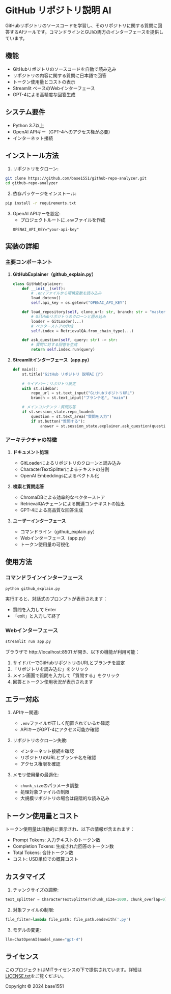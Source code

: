 # GitHub リポジトリ説明 AI

GitHubリポジトリのソースコードを学習し、そのリポジトリに関する質問に回答するAIツールです。コマンドラインとGUIの両方のインターフェースを提供しています。

## 機能

- GitHubリポジトリのソースコードを自動で読み込み
- リポジトリの内容に関する質問に日本語で回答
- トークン使用量とコストの表示
- Streamlit ベースのWebインターフェース
- GPT-4による高精度な回答生成

## システム要件

- Python 3.7以上
- OpenAI APIキー（GPT-4へのアクセス権が必要）
- インターネット接続

## インストール方法

1. リポジトリをクローン:
```bash
git clone https://github.com/base1551/github-repo-analyzer.git
cd github-repo-analyzer
```

2. 依存パッケージをインストール:
```bash
pip install -r requirements.txt
```

3. OpenAI APIキーを設定:
   - プロジェクトルートに`.env`ファイルを作成
   ```
   OPENAI_API_KEY="your-api-key"
   ```

## 実装の詳細

### 主要コンポーネント

1. **GitHubExplainer（github_explain.py）**
   ```python
   class GitHubExplainer:
       def __init__(self):
           # .envファイルから環境変数を読み込み
           load_dotenv()
           self.api_key = os.getenv("OPENAI_API_KEY")
   
       def load_repository(self, clone_url: str, branch: str = "master"):
           # GitHubリポジトリのクローンと読み込み
           loader = GitLoader(...)
           # ベクターストアの作成
           self.index = RetrievalQA.from_chain_type(...)
   
       def ask_question(self, query: str) -> str:
           # 質問に対する回答を生成
           return self.index.run(query)
   ```

2. **Streamlitインターフェース（app.py）**
   ```python
   def main():
       st.title("GitHub リポジトリ 説明AI 🤖")
       
       # サイドバー：リポジトリ設定
       with st.sidebar:
           repo_url = st.text_input("GitHubリポジトリURL")
           branch = st.text_input("ブランチ名", "main")
   
       # メインコンテンツ：質問応答
       if st.session_state.repo_loaded:
           question = st.text_area("質問を入力")
           if st.button("質問する"):
               answer = st.session_state.explainer.ask_question(question)
   ```

### アーキテクチャの特徴

1. **ドキュメント処理**
   - GitLoaderによるリポジトリのクローンと読み込み
   - CharacterTextSplitterによるテキストの分割
   - OpenAI Embeddingsによるベクトル化

2. **検索と質問応答**
   - ChromaDBによる効率的なベクターストア
   - RetrievalQAチェーンによる関連コンテキストの抽出
   - GPT-4による高品質な回答生成

3. **ユーザーインターフェース**
   - コマンドライン（github_explain.py）
   - Webインターフェース（app.py）
   - トークン使用量の可視化

## 使用方法

### コマンドラインインターフェース

```bash
python github_explain.py
```

実行すると、対話式のプロンプトが表示されます：
- 質問を入力して Enter
- 「exit」と入力して終了

### Webインターフェース

```bash
streamlit run app.py
```

ブラウザで http://localhost:8501 が開き、以下の機能が利用可能：
1. サイドバーでGitHubリポジトリのURLとブランチを設定
2. 「リポジトリを読み込む」をクリック
3. メイン画面で質問を入力して「質問する」をクリック
4. 回答とトークン使用状況が表示されます

## エラー対応

1. APIキー関連:
   - `.env`ファイルが正しく配置されているか確認
   - APIキーがGPT-4にアクセス可能か確認

2. リポジトリのクローン失敗:
   - インターネット接続を確認
   - リポジトリのURLとブランチ名を確認
   - アクセス権限を確認

3. メモリ使用量の最適化:
   - `chunk_size`のパラメータ調整
   - 処理対象ファイルの制限
   - 大規模リポジトリの場合は段階的な読み込み

## トークン使用量とコスト

トークン使用量は自動的に表示され、以下の情報が含まれます：
- Prompt Tokens: 入力テキストのトークン数
- Completion Tokens: 生成された回答のトークン数
- Total Tokens: 合計トークン数
- コスト: USD単位での概算コスト

## カスタマイズ

1. チャンクサイズの調整:
```python
text_splitter = CharacterTextSplitter(chunk_size=1000, chunk_overlap=0)
```

2. 対象ファイルの制限:
```python
file_filter=lambda file_path: file_path.endswith('.py')
```

3. モデルの変更:
```python
llm=ChatOpenAI(model_name="gpt-4")
```

## ライセンス

このプロジェクトはMITライセンスの下で提供されています。詳細は[LICENSE.txt](LICENSE.txt)をご覧ください。

Copyright © 2024 base1551
